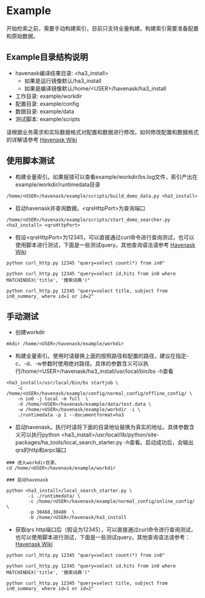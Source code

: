 # Example
开始检索之前，需要手动构建索引，目前只支持全量构建。构建索引需要准备配置和原始数据。

## Example目录结构说明
* havenask编译结果目录: <ha3_install>
  * 如果是运行镜像默认/ha3_install
  * 如果是编译镜像默认/home/\<USER\>/havenask/ha3_install
* 工作目录: example/workdir
* 配置目录: example/config
* 数据目录: example/data
* 测试脚本: example/scripts

请根据业务需求和实际数据格式对配置和数据进行修改。如何修改配置和数据格式的详解请参考 [Havenask Wiki](https://github.com/alibaba/havenask/wiki)


## 使用脚本测试

* 构建全量索引。如果报错可以查看example/workdir/bs.log文件，索引产出在example/workdir/runtimedata目录
```
/home/<USER>/havenask/example/scripts/build_demo_data.py <ha3_install>
```

* 启动havenask并查询数据。\<qrsHttpPort\>为查询端口
```
/home/<USER>/havenask/example/scripts/start_demo_searcher.py <ha3_install> <qrsHttpPort>
```

* 假设\<qrsHttpPort\>为12345，可以直接通过curl命令进行查询测试，也可以使用脚本进行测试，下面是一些测试query。其他查询语法请参考 [Havenask Wiki](https://github.com/alibaba/havenask/wiki)

```
python curl_http.py 12345 "query=select count(*) from in0"

python curl_http.py 12345 "query=select id,hits from in0 where MATCHINDEX('title', '搜索词典')"

python curl_http.py 12345 "query=select title, subject from in0_summary_ where id=1 or id=2"
```


## 手动测试

* 创建workdir
```
mkdir /home/<USER>/havenask/example/workdir
```

* 构建全量索引。使用时请替换上面的按照路径和配置的路径，建议在指定-c、-d、-w参数时使用绝对路径。具体的参数含义可以执行/home/\<USER\>/havenask/ha3_install/usr/local/bin/bs -h查看
```
<ha3_install>/usr/local/bin/bs startjob \
    -c /home/<USER>/havenask/example/config/normal_config/offline_config/ \
    -n in0 -j local -m full  \ 
    -d /home/<USER>/havenask/example/data/test.data \
    -w /home/<USER>/havenask/example/workdir -i \
    ./runtimedata -p 1 --documentformat=ha3
```


* 启动havenask。执行时请将下面的目录地址替换为真实的地址。具体参数含义可以执行python <ha3_install>/usr/local/lib/python/site-packages/ha_tools/local_search_starter.py -h查看。启动成功后，会输出qrs的http和arpc端口
```
### 进入workdir目录，
cd /home/<USER>/havenask/example/workdir

### 启动havenask

python <ha3_install>/local_search_starter.py \
        -i ./runtimedata/ \
        -c /home/<USER>/havenask/example/normal_config/online_config/  \
        -p 30468,30480  \
        -b /home/<USER>/havenask/ha3_install 
```


* 获取qrs http端口后（假设为12345），可以直接通过curl命令进行查询测试，也可以使用脚本进行测试，下面是一些测试query。其他查询语法请参考：[Havenask Wiki](https://github.com/alibaba/havenask/wiki)

```
python curl_http.py 12345 "query=select count(*) from in0"

python curl_http.py 12345 "query=select id,hits from in0 where MATCHINDEX('title', '搜索词典')"

python curl_http.py 12345 "query=select title, subject from in0_summary_ where id=1 or id=2"
```
